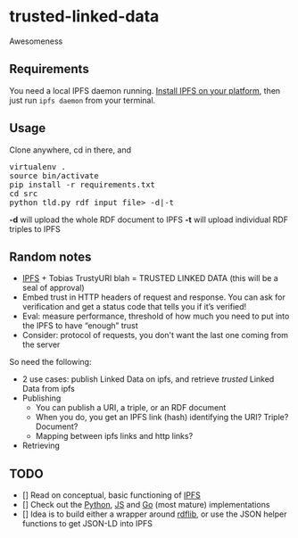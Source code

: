 # trusted-linked-data
Awesomeness

## Requirements

You need a local IPFS daemon running. [Install IPFS on your platform](https://ipfs.io/docs/install/), then just run `ipfs daemon` from your terminal.

## Usage

Clone anywhere, cd in there, and

<pre>
virtualenv .
source bin/activate
pip install -r requirements.txt
cd src
python tld.py rdf input file> -d|-t
</pre>

**-d** will upload the whole RDF document to IPFS
**-t** will upload individual RDF triples to IPFS

## Random notes

- [IPFS](https://en.wikipedia.org/wiki/InterPlanetary_File_System) + Tobias TrustyURI blah = TRUSTED LINKED DATA (this will be a seal of approval)
- Embed trust in HTTP headers of request and response. You can ask for verification and get a status code that tells you if it’s verified!
- Eval: measure performance, threshold of how much you need to put into the IPFS to have “enough” trust
- Consider: protocol of requests, you don't want the last one coming from the server

So need the following:
- 2 use cases: publish Linked Data on ipfs, and retrieve *trusted* Linked Data from ipfs
- Publishing
  - You can publish a URI, a triple, or an RDF document
  - When you do, you get an IPFS link (hash) identifying the URI? Triple? Document?
  - Mapping between ipfs links and http links?
- Retrieving

## TODO
- [] Read on conceptual, basic functioning of [IPFS](https://en.wikipedia.org/wiki/InterPlanetary_File_System)
- [] Check out the [Python](https://github.com/ipfs/py-ipfs), [JS](https://github.com/ipfs/js-ipfs) and [Go](https://github.com/ipfs/go-ipfs) (most mature) implementations
- [] Idea is to build either a wrapper around [rdflib](https://github.com/RDFLib/rdflib), or use the JSON helper functions to get JSON-LD into IPFS
